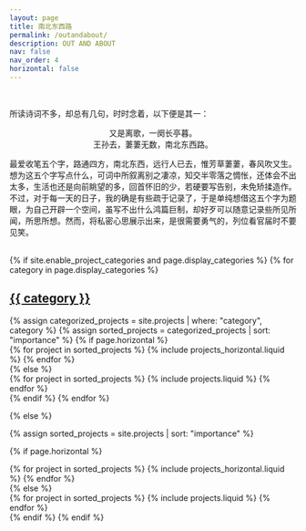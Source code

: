 ```yaml
---
layout: page
title: 南北东西路
permalink: /outandabout/
description: OUT AND ABOUT
nav: false
nav_order: 4
horizontal: false
---
```


<br/>

<p align="justify">
所读诗词不多，却总有几句，时时念着，以下便是其一：
</p>

<p style="text-align: center;">
又是离歌，一阕长亭暮。<br/>
王孙去，萋萋无数，南北东西路。
</p>

<p align="justify">
最爱收笔五个字，路通四方，南北东西，远行人已去，惟芳草萋萋，春风吹又生。想为这五个字写点什么，可词中所叙离别之凄凉，知交半零落之惆怅，还体会不出太多，生活也还是向前眺望的多，回首怀旧的少，若硬要写告别，未免矫揉造作。不过，对于每一天的日子，我的确是有些疏于记录了，于是单纯想借这五个字为题眼，为自己开辟一个空间，虽写不出什么鸿篇巨制，却好歹可以随意记录些所见所闻，所思所想。然而，将私密心思展示出来，是很需要勇气的，列位看官届时不要见笑。
</p>

<br/>

<!-- pages/projects.md -->
<div class="projects">
{% if site.enable_project_categories and page.display_categories %}
  <!-- Display categorized projects -->
  {% for category in page.display_categories %}
  <a id="{{ category }}" href=".#{{ category }}">
    <h2 class="category">{{ category }}</h2>
  </a>
  {% assign categorized_projects = site.projects | where: "category", category %}
  {% assign sorted_projects = categorized_projects | sort: "importance" %}
  <!-- Generate cards for each project -->
  {% if page.horizontal %}
  <div class="container">
    <div class="row row-cols-1 row-cols-md-2">
    {% for project in sorted_projects %}
      {% include projects_horizontal.liquid %}
    {% endfor %}
    </div>
  </div>
  {% else %}
  <div class="row row-cols-1 row-cols-md-3">
    {% for project in sorted_projects %}
      {% include projects.liquid %}
    {% endfor %}
  </div>
  {% endif %}
  {% endfor %}

{% else %}

<!-- Display projects without categories -->

{% assign sorted_projects = site.projects | sort: "importance" %}

  <!-- Generate cards for each project -->

{% if page.horizontal %}

  <div class="container">
    <div class="row row-cols-1 row-cols-md-2">
    {% for project in sorted_projects %}
      {% include projects_horizontal.liquid %}
    {% endfor %}
    </div>
  </div>
  {% else %}
  <div class="row row-cols-1 row-cols-md-3">
    {% for project in sorted_projects %}
      {% include projects.liquid %}
    {% endfor %}
  </div>
  {% endif %}
{% endif %}
</div>
